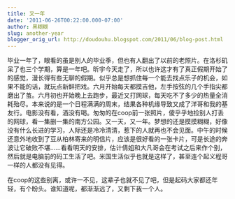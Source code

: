```yaml
---
title: 又一年
date: '2011-06-26T00:22:00.000-07:00'
author: 黑糊糊
slug: another-year 
blogger_orig_url: http://doudouhu.blogspot.com/2011/06/blog-post.html
---
```


毕业一年了，眼看的虽是别人的毕业季，但也有人翻出了以前的老照片。在洛杉矶呆了也三个学期，算是一年吧。昕宇今天走了，所以也许这才有了真正假期开始了的感觉，漫长得有些无聊的假期。似乎总是想抓住每一个能去找点乐子的机会，如果不能的话，就玩点新鲜把戏。六月开始每天都摸吉他，左手按弦的几个手指尖都磨出了茧。六月初也开始晚上去跑步，最近又打网球，每天吃不了多少的热量全消耗殆尽。本来说的是一个日程满满的周末，结果各种机缘导致又成了洋哥和我的基友行。电影没有看，酒没有喝。匆匆的在coop前一张照片，傻乎乎地捡别人打丢的网球，看一集删一集的南方公园。又一天，又一年。梦想的还是摸摸糊糊，好像没有什么长进的学习，人际还是冷冷清清，惹下的人就再也不会见面。中午的时候还意外地收到了豆从柏林寄来的明信片，应该是很好看的一张卡片，可是长途的奔波让它破败不堪……看看明天的安排，估计倩姐和大凡哥会在考试之后来作个别，然后就是电脑前的码工生活了吧。米国生活似乎也就是这样了，甚至连个起义程哥一样的人都没有见得。

在coop的这些别离，或许一不见，这辈子也就不见了吧，但是起码大家都还年轻，有个盼头。谁知道呢，都渐渐远了，又剩下我一个人。
